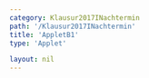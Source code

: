 ```yaml
---
category: Klausur2017INachtermin
path: '/Klausur2017INachtermin'
title: 'AppletB1'
type: 'Applet'

layout: nil
---
```

<link type="text/css" href="https://cdnjs.cloudflare.com/ajax/libs/jsxgraph/0.99.6/jsxgraph.css"><link rel="stylesheet" type="text/css" href="//cdnjs.cloudflare.com/ajax/libs/jsxgraph/0.99.7/jsxgraph.css" />
<div id="06e4d15c-e5c5-4973-b872-133ee64e7135" class="jxgbox" style="width:500px; height:500px">
<script type="text/javascript">
    (function() {
	const board = JXG.JSXGraph.initBoard('06e4d15c-e5c5-4973-b872-133ee64e7135', {
    							boundingbox: [-5, 15, 15, -5],
                  axis: true
              });


var f = x=> -JXG.Math.log(x+1, 3)+2;
var pf = board.create('functiongraph', [f], {strokecolor:'black', strokeWidth:3})
board.create('text', [5,3,'f1(x)'])

var g = x=> -2*JXG.Math.log(x, 3)+4.5;
var pg = board.create('functiongraph', [g], {strokecolor:'green', strokeWidth:3})
board.create('text', [-3,5,'f2(x)'])

var A = board.create('glider', [pf], {color:'orange', label:{fontsize:16, position:'bot'}, size:2});
var D = board.create('point', [function(){return A.X()}, function(){return -2*JXG.Math.log(A.X(), 3)+4.5}], {name:'D', label:{fontsize:16, position:'bot'}, size:2});
var B = board.create('point', [function(){return A.X()+2}, function(){return A.Y()}], {label:{fontsize:16, position:'bot'}, size:2});

var P = board.create('point', [function() { return -Math.cos(125 * Math.PI/180)+ D.X(); },
      function() { return Math.sin(125 * Math.PI/180)+D.Y(); }], {visible:false, name:'p'});
var DP = board.create('line', [D,P], {visible:false});

var BCp = board.create('point', [function(){return B.X()}, function(){return B.Y()+2}], {visible:false, label:{fontsize:16, position:'bot'}, size:2})
var Cl = board.create('line', [B,BCp], {visible:false});

var C = board.create('intersection', [DP, Cl], {name:'C', label:{fontsize:16, position:'bot'}, size:2});

var AB = board.create('line', [A,B], {straightFirst:false, straightLast:false});
var CB = board.create('line', [C,B], {straightFirst:false, straightLast:false});
var CD = board.create('line', [C,D], {straightFirst:false, straightLast:false});
var AD = board.create('line', [A,D], {straightFirst:false, straightLast:false});
board.create('text', [-5,-5,'M I 2017 NT B 1'], {fontsize: 18, fixed:true});
board.create('text', [5,12,function(){return '|<span style="border-top:1px solid">BC</span>| = '+Math.round(100*C.Y()-B.Y())/100}], {fontsize: 18, fixed:true});
var area= board.create('polygon', [A,B,C,D]);
board.create('text', [5,12,function(){return 'A = '+area.Area()}], {fontsize: 18, fixed:true});
})()
  </script>
  </div>
